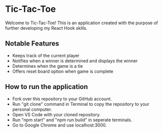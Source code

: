 # Tic-Tac-Toe

Welcome to Tic-Tac-Toe! This is an application created with the purpose of further developing my React Hook skills.

## Notable Features
- Keeps track of the current player
- Notifies when a winner is determined and displays the winner
- Determines when the game is a tie
- Offers reset board option when game is complete

## How to run the application

- Fork over this repository to your GitHub account.
- Run "git clone" command in Terminal to copy the repository to your personal computer.
- Open VS Code with your cloned repository.
- Run "npm start" and "npm run build" in seperate terminals.
- Go to Google Chrome and use localhost:3000.